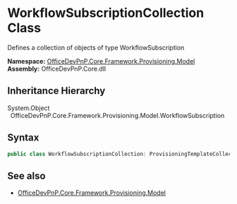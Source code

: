 # WorkflowSubscriptionCollection Class
 Defines a collection of objects of type WorkflowSubscription   

**Namespace:** [OfficeDevPnP.Core.Framework.Provisioning.Model](OfficeDevPnP.Core.Framework.Provisioning.Model.md)  
**Assembly:** OfficeDevPnP.Core.dll  
## Inheritance Hierarchy
System.Object  
&ensp;OfficeDevPnP.Core.Framework.Provisioning.Model.WorkflowSubscription  
## Syntax
```C#
public class WorkflowSubscriptionCollection: ProvisioningTemplateCollection<WorkflowSubscription>
```
## See also
- [OfficeDevPnP.Core.Framework.Provisioning.Model](OfficeDevPnP.Core.Framework.Provisioning.Model.md)
